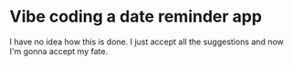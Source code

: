 # Vibe coding a date reminder app

I have no idea how this is done. I just accept all the suggestions and now I'm gonna accept my fate.

